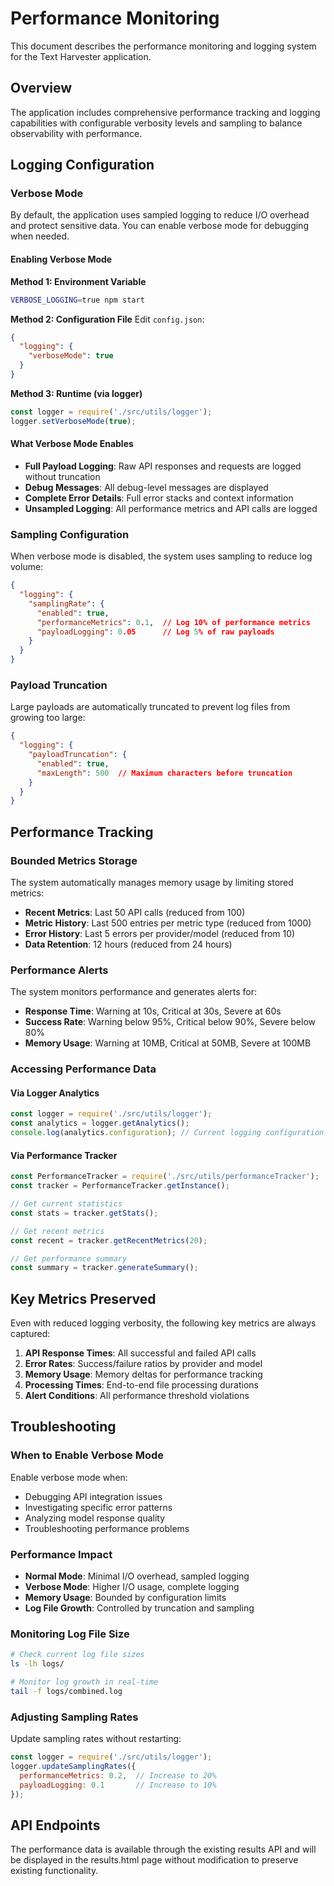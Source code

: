# Performance Monitoring

This document describes the performance monitoring and logging system for the Text Harvester application.

## Overview

The application includes comprehensive performance tracking and logging capabilities with configurable verbosity levels and sampling to balance observability with performance.

## Logging Configuration

### Verbose Mode

By default, the application uses sampled logging to reduce I/O overhead and protect sensitive data. You can enable verbose mode for debugging when needed.

#### Enabling Verbose Mode

**Method 1: Environment Variable**
```bash
VERBOSE_LOGGING=true npm start
```

**Method 2: Configuration File**
Edit `config.json`:
```json
{
  "logging": {
    "verboseMode": true
  }
}
```

**Method 3: Runtime (via logger)**
```javascript
const logger = require('./src/utils/logger');
logger.setVerboseMode(true);
```

#### What Verbose Mode Enables

- **Full Payload Logging**: Raw API responses and requests are logged without truncation
- **Debug Messages**: All debug-level messages are displayed
- **Complete Error Details**: Full error stacks and context information
- **Unsampled Logging**: All performance metrics and API calls are logged

### Sampling Configuration

When verbose mode is disabled, the system uses sampling to reduce log volume:

```json
{
  "logging": {
    "samplingRate": {
      "enabled": true,
      "performanceMetrics": 0.1,  // Log 10% of performance metrics
      "payloadLogging": 0.05      // Log 5% of raw payloads
    }
  }
}
```

### Payload Truncation

Large payloads are automatically truncated to prevent log files from growing too large:

```json
{
  "logging": {
    "payloadTruncation": {
      "enabled": true,
      "maxLength": 500  // Maximum characters before truncation
    }
  }
}
```

## Performance Tracking

### Bounded Metrics Storage

The system automatically manages memory usage by limiting stored metrics:

- **Recent Metrics**: Last 50 API calls (reduced from 100)
- **Metric History**: Last 500 entries per metric type (reduced from 1000)
- **Error History**: Last 5 errors per provider/model (reduced from 10)
- **Data Retention**: 12 hours (reduced from 24 hours)

### Performance Alerts

The system monitors performance and generates alerts for:

- **Response Time**: Warning at 10s, Critical at 30s, Severe at 60s
- **Success Rate**: Warning below 95%, Critical below 90%, Severe below 80%
- **Memory Usage**: Warning at 10MB, Critical at 50MB, Severe at 100MB

### Accessing Performance Data

#### Via Logger Analytics
```javascript
const logger = require('./src/utils/logger');
const analytics = logger.getAnalytics();
console.log(analytics.configuration); // Current logging configuration
```

#### Via Performance Tracker
```javascript
const PerformanceTracker = require('./src/utils/performanceTracker');
const tracker = PerformanceTracker.getInstance();

// Get current statistics
const stats = tracker.getStats();

// Get recent metrics
const recent = tracker.getRecentMetrics(20);

// Get performance summary
const summary = tracker.generateSummary();
```

## Key Metrics Preserved

Even with reduced logging verbosity, the following key metrics are always captured:

1. **API Response Times**: All successful and failed API calls
2. **Error Rates**: Success/failure ratios by provider and model
3. **Memory Usage**: Memory deltas for performance tracking
4. **Processing Times**: End-to-end file processing durations
5. **Alert Conditions**: All performance threshold violations

## Troubleshooting

### When to Enable Verbose Mode

Enable verbose mode when:
- Debugging API integration issues
- Investigating specific error patterns
- Analyzing model response quality
- Troubleshooting performance problems

### Performance Impact

- **Normal Mode**: Minimal I/O overhead, sampled logging
- **Verbose Mode**: Higher I/O usage, complete logging
- **Memory Usage**: Bounded by configuration limits
- **Log File Growth**: Controlled by truncation and sampling

### Monitoring Log File Size

```bash
# Check current log file sizes
ls -lh logs/

# Monitor log growth in real-time
tail -f logs/combined.log
```

### Adjusting Sampling Rates

Update sampling rates without restarting:

```javascript
const logger = require('./src/utils/logger');
logger.updateSamplingRates({
  performanceMetrics: 0.2,  // Increase to 20%
  payloadLogging: 0.1       // Increase to 10%
});
```

## API Endpoints

The performance data is available through the existing results API and will be displayed in the results.html page without modification to preserve existing functionality.
